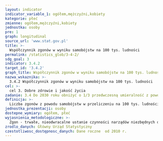 ```yaml
---
layout: indicator
indicator_variable_1: ogółem,mężczyźni,kobiety
kategorie: płeć
zmienne: ogółem,mężczyźni,kobiety
jednostka: osoby
pre: 1
graph: longitudinal
source_url: 'www.stat.gov.pl'
title: >-
  Współczynnik zgonów w wyniku samobójstw na 100 tys. ludności
permalink: /statistics_glob/3-4-2/
sdg_goal: 3
indicator: 3.4.2
target_id: '3.4.2'
graph_title: Współczynnik zgonów w wyniku samobójstw na 100 tys. ludności
nazwa_wskaznika: >-
  3.4.2 Współczynnik zgonów w wyniku samobójstw na 100 tys. ludności
cel: >-
  cel 3. Dobre zdrowie i jakość życia
zadanie: 3.4 Do 2030 roku obniżyć o 1/3 przedwczesną umieralność z powodu chorób niezakaźnych poprzez zapobieganie i leczenie oraz promowanie zdrowia psychicznego i dobrostanu.
definicja: >-
  Liczba zgonów z powodu samobójstw w przeliczeniu na 100 tys. ludności.
jednostka_prezentacji: osoby
dostepne_wymiary: ogółem, płeć
wyjasnienia_metodologiczne: >-
  Zgon - trwałe, nieodwracalne ustanie czynności narządów niezbędnych dla życia, konsekwencją czego jest ustanie czynności całego ustroju.Samobójstwo – rozmyślny akt pozbawienia się życia (wg Międzynarodowej Statystycznej Klasyfikacji Chorób i Problemów Zdrowotnych ICD-10 – jednostka chorobowa o symbolu z zakresu X60-X84, Y87.0).Źródłem informacji o zgonach jest wykorzystywany wtórnie przez statystykę indywidualny dokument "Karta zgonu" (Rozporządzenie Ministra Zdrowia w sprawie wzoru karty zgonu i sposobu jej wypełniania Dz. U. 2015 r., poz. 231).Dane o zgonach opracowano w podziale terytorialnym - według miejsca zameldowania na pobyt stały osoby zmarłej.Przy opracowywaniu danych o zgonach według przyczyn przyjmuje się wyjściową przyczynę zgonu. Za przyczynę wyjściową uważa się chorobę stanowiącą początek procesu chorobowego, który doprowadził do zgonu albo uraz czy zatrucie, w wyniku którego nastąpił zgon. Dane dotyczące orzecznictwa o przyczynach zgonów podano zgodnie z Międzynarodową Statystyczną Klasyfikacją Chorób i Problemów Zdrowotnych (X Rewizja).Ludność opracowano na podstawie: bilansów ludności zamieszkałej na terenie gminy w oparciu o dane Narodowego Spisu Powszechnego Ludności i Mieszkań 2011 (dla danych od 2010 r.)  dla lat wcześniejszych (2000-2009) w oparciu o dane Narodowego Spisu Powszechnego Ludności i Mieszkań 2002, rejestrów Ministerstwa Spraw Wewnętrznych i Administracji - migracje wewnętrzne i zagraniczne na pobyt stały (od 2006 r. dane są pobierane z rejestru PESEL - Powszechny Elektroniczny System Ewidencji Ludności), sprawozdań urzędów stanu cywilnego - urodzenia, zgony.
zrodlo_danych: Główny Urząd Statystyczny
czestotliwosc_dostępnosc_danych: Dane roczne  od 2010 r.
---
```

